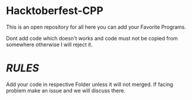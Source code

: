 # Hacktoberfest-CPP

This is an open repository for all here you can add your Favorite Programs.

Dont add code which doesn't works and code must not be copied from somewhere otherwise I will reject it.


# *RULES*
Add your code in respective Folder unless it will not merged. If facing problem make an issue and we will discuss there.
